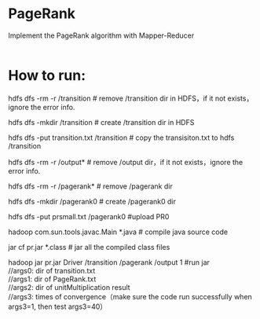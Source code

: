 # PageRank

 Implement the PageRank algorithm with Mapper-Reducer</br></br>

# How to run:
 hdfs dfs -rm -r /transition # remove /transition dir in HDFS，if it not exists，ignore the error info.</br>

 hdfs dfs -mkdir /transition # create /transition dir in HDFS</br>

 hdfs dfs -put transition.txt /transition # copy the transisiton.txt to hdfs /transition</br>

 hdfs dfs -rm -r /output* # remove /output dir，if it not exists，ignore the error info.</br>

 hdfs dfs -rm -r /pagerank* # remove /pagerank dir</br>

 hdfs dfs -mkdir /pagerank0 # create /pagerank0 dir</br>

 hdfs dfs -put prsmall.txt /pagerank0 #upload PR0</br>

 hadoop com.sun.tools.javac.Main *.java # compile java source code</br>

 jar cf pr.jar *.class # jar all the compiled class files</br>

 hadoop jar pr.jar Driver /transition /pagerank /output 1 #run jar</br>
 //args0: dir of transition.txt</br>
 //args1: dir of PageRank.txt</br>
 //args2: dir of unitMultiplication result</br>
 //args3: times of convergence（make sure the code run successfully when args3=1, then test args3=40）</br>

